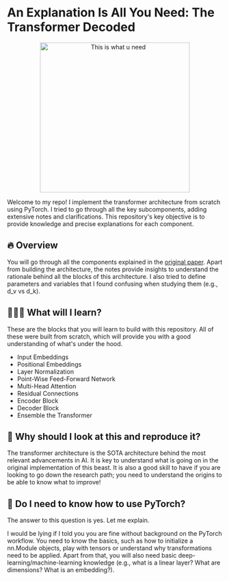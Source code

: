 # An Explanation Is All You Need: The Transformer Decoded

<p align="center">
  <img src="kqv.png" width="350" title="This is what u need">
</p>

Welcome to my repo! I implement the transformer architecture from scratch using PyTorch. I tried to go through all the key subcomponents, adding extensive notes and clarifications. This repository's key objective is to provide knowledge and precise explanations for each component.

## 🔥 Overview
You will go through all the components explained in the [original paper](https://arxiv.org/abs/1706.03762). Apart from building the architecture, the notes provide insights to understand the rationale behind all the blocks of this architecture. I also tried to define parameters and variables that I found confusing when studying them (e.g., d_v vs d_k).

## 👨🏽‍💻 What will I learn?
These are the blocks that you will learn to build with this repository. All of these were built from scratch, which will provide you with a good understanding of what's under the hood.
- Input Embeddings
- Positional Embeddings
- Layer Normalization
- Point-Wise Feed-Forward Network
- Multi-Head Attention
- Residual Connections
- Encoder Block
- Decoder Block
- Ensemble the Transformer

## 🤔 Why should I look at this and reproduce it?
The transformer architecture is the SOTA architecture behind the most relevant advancements in AI. It is key to understand what is going on in the original implementation of this beast. It is also a good skill to have if you are looking to go down the research path; you need to understand the origins to be able to know what to improve!

## 👀 Do I need to know how to use PyTorch?
The answer to this question is yes. Let me explain. 

I would be lying if I told you you are fine without background on the PyTorch workflow. You need to know the basics, such as how to initialize a nn.Module objects, play with tensors or understand why transformations need to be applied. Apart from that, you will also need basic deep-learning/machine-learning knowledge (e.g., what is a linear layer? What are dimensions? What is an embedding?).
